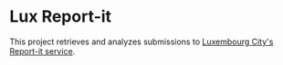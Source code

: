 # Lux Report-it
This project retrieves and analyzes submissions to [Luxembourg City's Report-it service](https://www.vdl.lu/fr/la-ville/participez-vous-aussi/report-it-signalez-un-incident).



